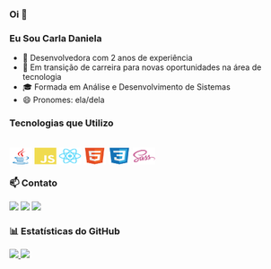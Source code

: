 ### Oi 👋

### Eu Sou Carla Daniela
- 💼 Desenvolvedora com 2 anos de experiência  
- 🔄 Em transição de carreira para novas oportunidades na área de tecnologia  
- 🎓 Formada em Análise e Desenvolvimento de Sistemas  
- 😄 Pronomes: ela/dela  

### Tecnologias que Utilizo  

<div style="display: inline_block"><br>
  <img align="center" alt="Carla-Java" height="30" width="40" src="https://raw.githubusercontent.com/devicons/devicon/master/icons/java/java-original.svg">
  <img align="center" alt="Carla-Js" height="30" width="40" src="https://raw.githubusercontent.com/devicons/devicon/master/icons/javascript/javascript-plain.svg">
  <img align="center" alt="Carla-React" height="30" width="40" src="https://raw.githubusercontent.com/devicons/devicon/master/icons/react/react-original.svg">
  <img align="center" alt="Carla-HTML" height="30" width="40" src="https://raw.githubusercontent.com/devicons/devicon/master/icons/html5/html5-original.svg">
  <img align="center" alt="Carla-CSS" height="30" width="40" src="https://raw.githubusercontent.com/devicons/devicon/master/icons/css3/css3-original.svg">
  <img align="center" alt="Carla-SaaS" height="30" width="40" src="https://raw.githubusercontent.com/devicons/devicon/master/icons/sass/sass-original.svg">
</div>

 

### 📫 Contato  

<div>
  <a href="https://www.instagram.com/carla.danieladev/" target="_blank"><img src="https://img.shields.io/badge/-Instagram-%23E4405F?style=for-the-badge&logo=instagram&logoColor=white" target="_blank"></a>
  <a href = "mailto:carla.danielaju@gmail.com"><img src="https://img.shields.io/badge/Gmail-D14836?style=for-the-badge&logo=gmail&logoColor=white" target="_blank"></a>
  <a href="https://www.linkedin.com/in/carladanieladev/" target="_blank"><img src="https://img.shields.io/badge/-LinkedIn-%230077B5?style=for-the-badge&logo=linkedin&logoColor=white" target="_blank"></a> 
</div>

### 📊 Estatísticas do GitHub  

<div>
<a href="https://github.com/carladanielaa">
<img height="180em" src="https://github-readme-stats.vercel.app/api/top-langs/?username=carladanielaa&layout=compact&langs_count=7&theme=dracula"/>
<img height="180em" src="https://github-readme-stats.vercel.app/api?username=carladanielaa&show_icons=true&theme=dracula&count_private=true"/>
</div>
